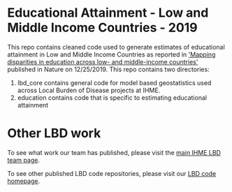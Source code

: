 # Educational Attainment - Low and Middle Income Countries - 2019

This repo contains cleaned code used to generate estimates of educational attainment in Low and Middle Income Countries as reported in ['Mapping disparities in education across low- and middle-income countries'](https://www.nature.com/articles/s41586-019-1872-1) published in Nature on 12/25/2019.
This repo contains two directories:

1) lbd_core contains general code for model based geostatistics used across Local Burden of Disease projects at IHME.
2) education contains code that is specific to estimating educational attainment

# Other LBD work

To see what work our team has published, please visit the [main IHME LBD team page](http://www.healthdata.org/lbd).

To see other published LBD code repositories, please visit our [LBD code homepage](https://github.com/ihmeuw/lbd).